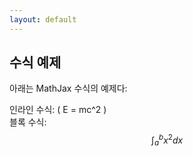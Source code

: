 ```yaml
---
layout: default
---
```


<script type="text/javascript" id="MathJax-script" async
  src="https://cdn.jsdelivr.net/npm/mathjax@3/es5/tex-mml-chtml.js">
</script>

## 수식 예제

아래는 MathJax 수식의 예제다:

인라인 수식: \( E = mc^2 \)  
블록 수식:
$$
\int_{a}^{b} x^2 dx
$$

